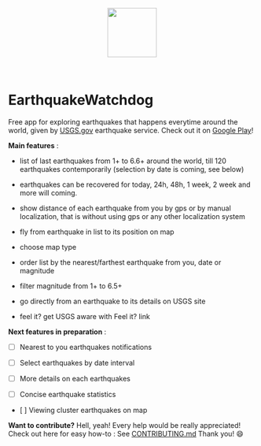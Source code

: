 
<p align="center" >
<a href="http://www.indie-walkabout.eu">
 <img src="http://www.indie-walkabout.eu/wp-content/themes/pinbin/images/logo.png" width="100" height="100"/>
 </a>
</p>
<br>

# EarthquakeWatchdog
<!-- [![Release](https://img.shields.io/github/release/EarthquakeWatchdog/EarthquakeWatchdog.svg?style=flat-square)](https://github.com/nadar71/EarthquakeWatchdog/releases)-->

Free app for exploring earthquakes that happens everytime around the world, 
given by [USGS.gov](https://earthquake.usgs.gov/earthquakes/) earthquake service.
Check out it on [Google Play](https://play.google.com/store/apps/details?id=com.indiewalk.watchdog.earthquake)!

**Main features** :

- list of last earthquakes from 1+ to 6.6+ around the world, till 120 earthquakes contemporarily (selection by date is coming, see below)

- earthquakes can be recovered for today, 24h, 48h, 1 week, 2 week and more will coming.

- show distance of each earthquake from you by gps or by manual localization, that is without using gps or any other localization system

- fly from earthquake in list to its position on map

- choose map type

- order list by the nearest/farthest earthquake from you, date or magnitude

- filter magnitude from 1+ to 6.5+

- go directly from an earthquake to its details on USGS site 

- feel it? get USGS aware with Feel it? link


**Next features in preparation** :

- [ ] Nearest to you earthquakes notifications 

- [ ] Select earthquakes by date interval

- [ ] More details on each earthquakes

- [ ] Concise earthquake statistics

- [ ] Viewing cluster earthquakes on map


**Want to contribute?**
Hell, yeah! Every help would be really appreciated! Check out here for easy how-to :
See [CONTRIBUTING.md](https://github.com/nadar71/EarthquakeWatchdog/blob/master/CONTRIBUTING.md)
Thank you! :smile:



